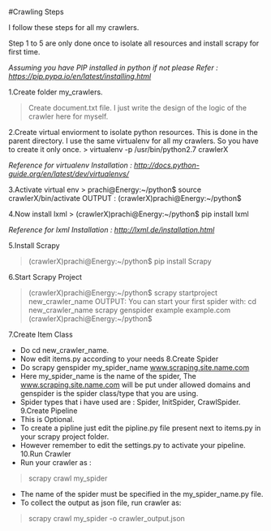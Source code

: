 
#Crawling Steps

I follow these steps for all my crawlers. 

Step 1 to 5 are only done once to isolate all resources and install scrapy for first time.

*Assuming you have PIP installed in python if not please Refer : https://pip.pypa.io/en/latest/installing.html*

1.Create folder my_crawlers. 
  >   Create document.txt file. I just write the design of the logic of the crawler here for myself.
  
2.Create virtual enviorment to isolate python resources. This is done in the parent directory. I use the same virtualenv for all my crawlers. So you have to create it only once.
	> 	virtualenv -p /usr/bin/python2.7 crawlerX
	
*Reference for virtualenv Installation : http://docs.python-guide.org/en/latest/dev/virtualenvs/*

3.Activate virtual env
	> 	prachi@Energy:~/python$ source crawlerX/bin/activate
		  OUTPUT : (crawlerX)prachi@Energy:~/python$ 

4.Now install lxml
	> 	(crawlerX)prachi@Energy:~/python$ pip install lxml

*Reference for lxml Installation : http://lxml.de/installation.html*

5.Install Scrapy
  >   (crawlerX)prachi@Energy:~/python$ pip install Scrapy

6.Start Scrapy Project
  >   (crawlerX)prachi@Energy:~/python$ scrapy startproject new_crawler_name
    OUTPUT:   You can start your first spider with:
                cd new_crawler_name
                scrapy genspider example example.com
              (crawlerX)prachi@Energy:~/python$ 

7.Create Item Class
  - Do cd new_crawler_name.
  - Now edit items.py according to your needs
8.Create Spider
  - Do scrapy genspider my_spider_name www.scraping.site.name.com
  - Here my_spider_name is the name of the spider, The www.scraping.site.name.com will be put under allowed domains and genspider is the spider class/type that you are using.
  - Spider types that i have used are : Spider, InitSpider, CrawlSpider.
9.Create Pipeline
  - This is Optional. 
  - To create a pipline just edit the pipline.py file present next to items.py in your scrapy project folder.
  - However remember to edit the settings.py to activate your pipeline.
10.Run Crawler
  - Run your crawler as :
  >   scrapy crawl my_spider 
  - The name of the spider must be specified in the my_spider_name.py file.
  - To collect the output as json file, run crawler as:
  >   scrapy crawl my_spider -o crawler_output.json

